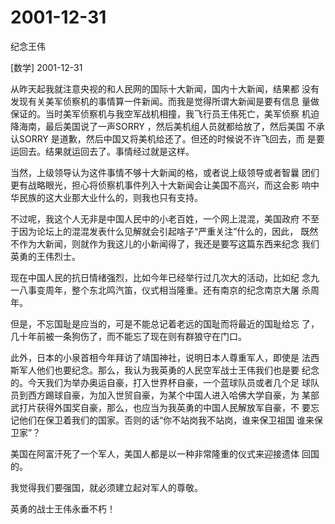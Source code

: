 # 2001-12-31

纪念王伟

[数学] 2001-12-31

从昨天起我就注意央视的和人民网的国际十大新闻，国内十大新闻，结果都 没有发现有关美军侦察机的事情算一件新闻。而我是觉得所谓大新闻是要有信息 量做保证的。当时美军侦察机与我空军战机相撞，我飞行员王伟死亡，美军侦察 机迫降海南，最后美国说了一声SORRY ，然后美机组人员就都给放了，然后美国 不承认SORRY 是道歉，然后中国又将美机给还了。但还的时候说不许飞回去，而 是要运回去。结果就运回去了。事情经过就是这样。

当然，上级领导认为这件事情不够十大新闻的格，或者说上级领导或者智曩 团们更有战略眼光，担心将侦察机事件列入十大新闻会让美国不高兴，而这会影 响中华民族的这大业那大业什么的，则我也只有支持。

不过呢，我这个人无非是中国人民中的小老百姓，一个网上混混，美国政府 不至于因为论坛上的混混发表什么见解就会引起啥子“严重关注”什么的，因此， 既然不作为大新闻，则就作为我这儿的小新闻得了，我还是要写这篇东西来纪念 我们英勇的王伟烈士。

现在中国人民的抗日情绪强烈，比如今年已经举行过几次大的活动，比如纪 念九一八事变周年，整个东北鸣汽笛，仪式相当隆重。还有南京的纪念南京大屠 杀周年。

但是，不忘国耻是应当的，可是不能总记着老远的国耻而将最近的国耻给忘 了，几十年前被一条狗伤了，而不能忘了现在则有群狼守在门口。

此外，日本的小泉首相今年拜访了靖国神社，说明日本人尊重军人，即使是 法西斯军人他们也要纪念。那么，我认为我英勇的人民空军战士王伟我们也是要 纪念的。今天我们为举办奥运自豪，打入世界杯自豪，一个蓝球队员或者几个足 球队员到西方踢球自豪，为加入世贸自豪，为某个中国人进入哈佛大学自豪，为 某部武打片获得外国奖自豪，那么，也应当为我英勇的中国人民解放军自豪，不 要忘记他们在保卫着我们的国家。否则的话“你不站岗我不站岗，谁来保卫祖国 谁来保卫家”？

美国在阿富汗死了一个军人，美国人都是以一种非常隆重的仪式来迎接遗体 回国的。

我觉得我们要强国，就必须建立起对军人的尊敬。

英勇的战士王伟永垂不朽！
